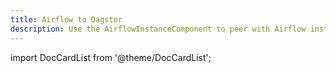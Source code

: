 ```yaml
---
title: Airflow to Dagster
description: Use the AirflowInstanceComponent to peer with Airflow instances, and easily migrate Airflow operators to Dagster code.
---
```


import DocCardList from '@theme/DocCardList';

<DocCardList />
